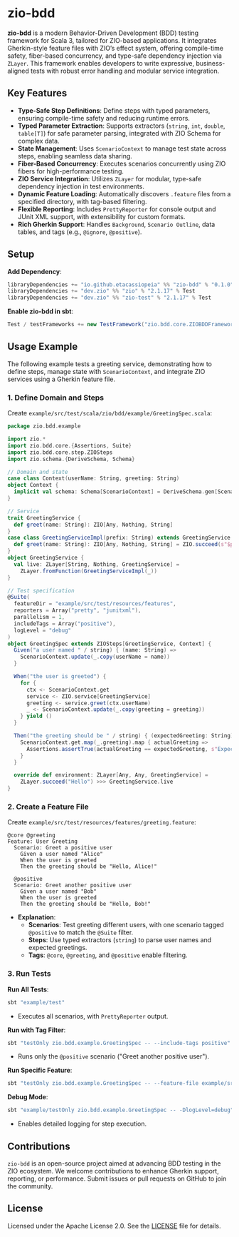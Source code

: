 # zio-bdd

**zio-bdd** is a modern Behavior-Driven Development (BDD) testing framework for Scala 3, tailored for ZIO-based applications. It integrates Gherkin-style feature files with ZIO’s effect system, offering compile-time safety, fiber-based concurrency, and type-safe dependency injection via `ZLayer`. This framework enables developers to write expressive, business-aligned tests with robust error handling and modular service integration.

## Key Features
- **Type-Safe Step Definitions**: Define steps with typed parameters, ensuring compile-time safety and reducing runtime errors.
- **Typed Parameter Extraction**: Supports extractors (`string`, `int`, `double`, `table[T]`) for safe parameter parsing, integrated with ZIO Schema for complex data.
- **State Management**: Uses `ScenarioContext` to manage test state across steps, enabling seamless data sharing.
- **Fiber-Based Concurrency**: Executes scenarios concurrently using ZIO fibers for high-performance testing.
- **ZIO Service Integration**: Utilizes `ZLayer` for modular, type-safe dependency injection in test environments.
- **Dynamic Feature Loading**: Automatically discovers `.feature` files from a specified directory, with tag-based filtering.
- **Flexible Reporting**: Includes `PrettyReporter` for console output and JUnit XML support, with extensibility for custom formats.
- **Rich Gherkin Support**: Handles `Background`, `Scenario Outline`, data tables, and tags (e.g., `@ignore`, `@positive`).

## Setup

**Add Dependency**:
```scala
libraryDependencies += "io.github.etacassiopeia" %% "zio-bdd" % "0.1.0" % Test
libraryDependencies += "dev.zio" %% "zio" % "2.1.17" % Test
libraryDependencies += "dev.zio" %% "zio-test" % "2.1.17" % Test
```

**Enable zio-bdd in sbt**:
```scala
Test / testFrameworks += new TestFramework("zio.bdd.core.ZIOBDDFramework")
```

## Usage Example

The following example tests a greeting service, demonstrating how to define steps, manage state with `ScenarioContext`, and integrate ZIO services using a Gherkin feature file.

### 1. Define Domain and Steps

Create `example/src/test/scala/zio/bdd/example/GreetingSpec.scala`:

```scala
package zio.bdd.example

import zio.*
import zio.bdd.core.{Assertions, Suite}
import zio.bdd.core.step.ZIOSteps
import zio.schema.{DeriveSchema, Schema}

// Domain and state
case class Context(userName: String, greeting: String)
object Context {
  implicit val schema: Schema[ScenarioContext] = DeriveSchema.gen[ScenarioContext]
}

// Service
trait GreetingService {
  def greet(name: String): ZIO[Any, Nothing, String]
}
case class GreetingServiceImpl(prefix: String) extends GreetingService {
  def greet(name: String): ZIO[Any, Nothing, String] = ZIO.succeed(s"$prefix, $name!")
}
object GreetingService {
  val live: ZLayer[String, Nothing, GreetingService] =
    ZLayer.fromFunction(GreetingServiceImpl(_))
}

// Test specification
@Suite(
  featureDir = "example/src/test/resources/features",
  reporters = Array("pretty", "junitxml"),
  parallelism = 1,
  includeTags = Array("positive"),
  logLevel = "debug"
)
object GreetingSpec extends ZIOSteps[GreetingService, Context] {
  Given("a user named " / string) { (name: String) =>
    ScenarioContext.update(_.copy(userName = name))
  }

  When("the user is greeted") {
    for {
      ctx <- ScenarioContext.get
      service <- ZIO.service[GreetingService]
      greeting <- service.greet(ctx.userName)
      _ <- ScenarioContext.update(_.copy(greeting = greeting))
    } yield ()
  }

  Then("the greeting should be " / string) { (expectedGreeting: String) =>
    ScenarioContext.get.map(_.greeting).map { actualGreeting =>
      Assertions.assertTrue(actualGreeting == expectedGreeting, s"Expected '$expectedGreeting', got '$actualGreeting'")
    }
  }

  override def environment: ZLayer[Any, Any, GreetingService] =
    ZLayer.succeed("Hello") >>> GreetingService.live
}
```

### 2. Create a Feature File

Create `example/src/test/resources/features/greeting.feature`:

```gherkin
@core @greeting
Feature: User Greeting
  Scenario: Greet a positive user
    Given a user named "Alice"
    When the user is greeted
    Then the greeting should be "Hello, Alice!"

  @positive
  Scenario: Greet another positive user
    Given a user named "Bob"
    When the user is greeted
    Then the greeting should be "Hello, Bob!"
```

- **Explanation**:
  - **Scenarios**: Test greeting different users, with one scenario tagged `@positive` to match the `@Suite` filter.
  - **Steps**: Use typed extractors (`string`) to parse user names and expected greetings.
  - **Tags**: `@core`, `@greeting`, and `@positive` enable filtering.

### 3. Run Tests

**Run All Tests**:
```bash
sbt "example/test"
```
- Executes all scenarios, with `PrettyReporter` output.

**Run with Tag Filter**:
```bash
sbt "testOnly zio.bdd.example.GreetingSpec -- --include-tags positive"
```
- Runs only the `@positive` scenario ("Greet another positive user").

**Run Specific Feature**:
```bash
sbt "testOnly zio.bdd.example.GreetingSpec -- --feature-file example/src/test/resources/features/greeting.feature"
```

**Debug Mode**:
```bash
sbt "example/testOnly zio.bdd.example.GreetingSpec -- -DlogLevel=debug"
```
- Enables detailed logging for step execution.

## Contributions

`zio-bdd` is an open-source project aimed at advancing BDD testing in the ZIO ecosystem. We welcome contributions to enhance Gherkin support, reporting, or performance. Submit issues or pull requests on GitHub to join the community.

## License

Licensed under the Apache License 2.0. See the [LICENSE](LICENSE) file for details.
